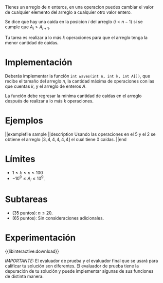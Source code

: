 Tienes un arreglo de $n$ enteros, en una operacion puedes cambiar el valor de cualquier elemento del arreglo a cualquier otro valor entero.

Se dice que hay una caída en la posicion $i$ del arreglo ($i \lt n - 1$) si se cumple que $A_i \gt A_{i + 1}$.

Tu tarea es realizar a lo más $k$ operaciones para que el arreglo tenga la menor cantidad de caídas.

# Implementación

Deberás implementar la función `int waves(int n, int k, int A[])`, que recibe el tamaño del arreglo $n$, la cantidad máxima de operaciones con las que cuentas $k$, y el arreglo de enteros $A$.

La función debe regresar la mínima cantidad de caídas en el arreglo después de realizar a lo más $k$ operaciones.

# Ejemplos

||examplefile
sample
||description
Usando las operaciones en el $5$ y el $2$ se obtiene el arreglo $\left[3, 4, 4, 4, 4, 4\right]$ el cual tiene $0$ caídas.
||end

# Límites

- $1 \leq k \leq n \leq 100$
- $-10^9 \leq A_i \leq 10^9$.

# Subtareas

- (35 puntos): $n \leq 20$.
- (65 puntos): Sin consideraciones adicionales.

# Experimentación

{{libinteractive:download}}

_IMPORTANTE:_ El evaluador de prueba y el evaluador final que se usará para calificar tu solución son diferentes. El evaluador de prueba tiene la depuración de tu solución y puede implementar algunas de sus funciones de distinta manera.
